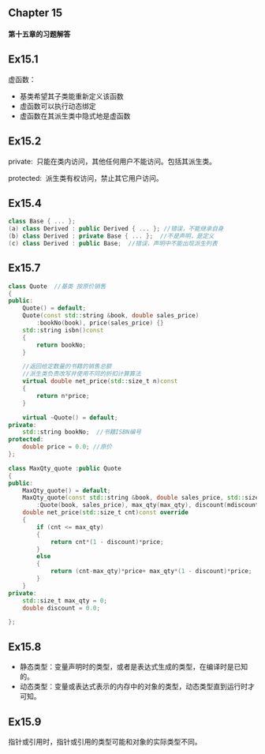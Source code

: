 ## Chapter 15
#### **第十五章的习题解答**

## Ex15.1
虚函数：
- 基类希望其子类能重新定义该函数
- 虚函数可以执行动态绑定
- 虚函数在其派生类中隐式地是虚函数

## Ex15.2
private:
  只能在类内访问，其他任何用户不能访问。包括其派生类。
  
protected:
  派生类有权访问，禁止其它用户访问。

## Ex15.4
```C++
class Base { ... };
(a) class Derived : public Derived { ... }; //错误，不能继承自身
(b) class Derived : private Base { ... };  //不是声明，是定义
(c) class Derived : public Base;  //错误，声明中不能出现派生列表
```

## Ex15.7
```C++
class Quote  //基类 按原价销售
{
public:
	Quote() = default;
	Quote(const std::string &book, double sales_price)
		:bookNo(book), price(sales_price) {}
	std::string isbn()const
	{
		return bookNo;
	}

	//返回给定数量的书籍的销售总额
	//派生类负责改写并使用不同的折扣计算算法
	virtual double net_price(std::size_t n)const
	{
		return n*price;
	}

	virtual ~Quote() = default;
private:
	std::string bookNo;  //书籍ISBN编号
protected:
	double price = 0.0; //原价
};

class MaxQty_quote :public Quote
{
public:
	MaxQty_quote() = default;
	MaxQty_quote(const std::string &book, double sales_price, std::size_t maxqty, double mdiscount)
		:Quote(book, sales_price), max_qty(max_qty), discount(mdiscount) {}
	double net_price(std::size_t cnt)const override
	{
		if (cnt <= max_qty)
		{
			return cnt*(1 - discount)*price;
		}
		else
		{
			return (cnt-max_qty)*price+ max_qty*(1 - discount)*price;
		}
	}
private:
	std::size_t max_qty = 0;
	double discount = 0.0;

};
```

## Ex15.8
- 静态类型：变量声明时的类型，或者是表达式生成的类型，在编译时是已知的。
- 动态类型：变量或表达式表示的内存中的对象的类型，动态类型直到运行时才可知。

## Ex15.9
指针或引用时，指针或引用的类型可能和对象的实际类型不同。
